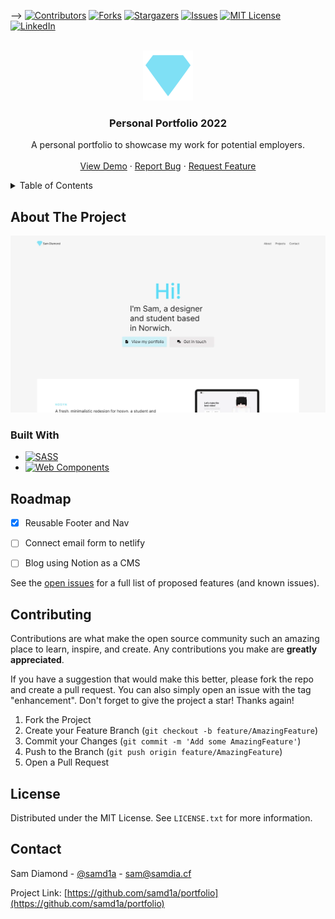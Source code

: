 <!--
*** Thanks for checking out the Best-README-Template. If you have a suggestion
*** that would make this better, please fork the repo and create a pull request
*** or simply open an issue with the tag "enhancement".
*** Don't forget to give the project a star!
*** Thanks again! Now go create something AMAZING! :D
-->



<!-- PROJECT SHIELDS -->
<!--
*** I'm using markdown "reference style" links for readability.
*** Reference links are enclosed in brackets [ ] instead of parentheses ( ).
*** See the bottom of this document for the declaration of the reference variables
*** for contributors-url, forks-url, etc. This is an optional, concise syntax you may use.
*** https://www.markdownguide.org/basic-syntax/#reference-style-links
-->
--> [![Contributors][contributors-shield]][contributors-url] [![Forks][forks-shield]][forks-url] [![Stargazers][stars-shield]][stars-url] [![Issues][issues-shield]][issues-url] [![MIT License][license-shield]][license-url] [![LinkedIn][linkedin-shield]][linkedin-url]



<!-- PROJECT LOGO -->
<br />
<div align="center">
  <a href="https://github.com/samd1a/portfolio">
    <img src="assets/img/android-chrome-512x512.png" alt="Logo" width="80" height="80">
  </a>

<h3 align="center">Personal Portfolio 2022</h3>

  <p align="center">
    A personal portfolio to showcase my work for potential employers.
    <br/>
    <br />
    <a href="https://github.com/samd1a/portfolio">View Demo</a>
    ·
    <a href="https://github.com/samd1a/portfolio/issues">Report Bug</a>
    ·
    <a href="https://github.com/samd1a/portfolio/issues">Request Feature</a>
  </p>
</div>



<!-- TABLE OF CONTENTS -->
<details>
  <summary>Table of Contents</summary>
  <ol>
    <li>
      <a href="#about-the-project">About The Project</a>
      <ul>
        <li><a href="#built-with">Built With</a></li>
      </ul>
    </li>
    <li><a href="#roadmap">Roadmap</a></li>
    <li><a href="#contributing">Contributing</a></li>
    <li><a href="#license">License</a></li>
    <li><a href="#contact">Contact</a></li>
  </ol>
</details>



<!-- ABOUT THE PROJECT -->
## About The Project

[![Sam Diamond Portfolio][product-screenshot]](https://samdia.cf)




### Built With

* [![SASS][SASS.com]][SASS-URL]
* [![Web Components][web-components]][Web-components-URL]





<!-- ROADMAP -->
## Roadmap

- [x] Reusable Footer and Nav
- [ ] Connect email form to netlify
- [ ] Blog using Notion as a CMS



See the [open issues](https://github.com/samd1a/portfolio/issues) for a full list of proposed features (and known issues).





<!-- CONTRIBUTING -->
## Contributing

Contributions are what make the open source community such an amazing place to learn, inspire, and create. Any contributions you make are **greatly appreciated**.

If you have a suggestion that would make this better, please fork the repo and create a pull request. You can also simply open an issue with the tag "enhancement".
Don't forget to give the project a star! Thanks again!

1. Fork the Project
2. Create your Feature Branch (`git checkout -b feature/AmazingFeature`)
3. Commit your Changes (`git commit -m 'Add some AmazingFeature'`)
4. Push to the Branch (`git push origin feature/AmazingFeature`)
5. Open a Pull Request





<!-- LICENSE -->
## License

Distributed under the MIT License. See `LICENSE.txt` for more information.





<!-- CONTACT -->
## Contact

Sam Diamond - [@samd1a](https://twitter.com/samd1a) - sam@samdia.cf

Project Link: [https://github.com/samd1a/portfolio](https://github.com/samd1a/portfolio)


<!-- MARKDOWN LINKS & IMAGES -->
<!-- https://www.markdownguide.org/basic-syntax/#reference-style-links -->
[contributors-shield]: https://img.shields.io/github/contributors/samd1a/portfolio.svg?style=for-the-badge
[contributors-url]: https://github.com/samd1a/portfolio/graphs/contributors
[forks-shield]: https://img.shields.io/github/forks/samd1a/portfolio.svg?style=for-the-badge
[forks-url]: https://github.com/samd1a/portfolio/network/members
[stars-shield]: https://img.shields.io/github/stars/samd1a/portfolio.svg?style=for-the-badge
[stars-url]: https://github.com/samd1a/portfolio/stargazers
[issues-shield]: https://img.shields.io/github/issues/samd1a/portfolio.svg?style=for-the-badge
[issues-url]: https://github.com/samd1a/portfolio/issues
[license-shield]: https://img.shields.io/github/license/samd1a/portfolio.svg?style=for-the-badge
[license-url]: https://github.com/samd1a/portfolio/blob/master/LICENSE.txt
[linkedin-shield]: https://img.shields.io/badge/-LinkedIn-black.svg?style=for-the-badge&logo=linkedin&colorB=555
[linkedin-url]: https://linkedin.com/in/samd1a
[product-screenshot]: assets/img/thumbnail/index.webp
[Next.js]: https://img.shields.io/badge/next.js-000000?style=for-the-badge&logo=nextdotjs&logoColor=white
[Next-url]: https://nextjs.org/
[React.js]: https://img.shields.io/badge/React-20232A?style=for-the-badge&logo=react&logoColor=61DAFB
[React-url]: https://reactjs.org/
[Vue.js]: https://img.shields.io/badge/Vue.js-35495E?style=for-the-badge&logo=vuedotjs&logoColor=4FC08D
[Vue-url]: https://vuejs.org/
[Angular.io]: https://img.shields.io/badge/Angular-DD0031?style=for-the-badge&logo=angular&logoColor=white
[Angular-url]: https://angular.io/
[Svelte.dev]: https://img.shields.io/badge/Svelte-4A4A55?style=for-the-badge&logo=svelte&logoColor=FF3E00
[Svelte-url]: https://svelte.dev/
[Laravel.com]: https://img.shields.io/badge/Laravel-FF2D20?style=for-the-badge&logo=laravel&logoColor=white
[Laravel-url]: https://laravel.com
[Bootstrap.com]: https://img.shields.io/badge/Bootstrap-563D7C?style=for-the-badge&logo=bootstrap&logoColor=white
[Bootstrap-url]: https://getbootstrap.com
[JQuery.com]: https://img.shields.io/badge/jQuery-0769AD?style=for-the-badge&logo=jquery&logoColor=white
[JQuery-url]: https://jquery.com 
[SASS.com]: https://img.shields.io/badge/-SASS-f1f1f1?style=for-the-badge&logo=sass
[SASS-url]: https://sass-lang.com
[Web-Components]: https://img.shields.io/badge/-Web%20Components-f1f1f1?logo=webcomponentsdotorg&style=for-the-badge
[Web-Components-URL]: https://webcomponents.org
